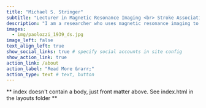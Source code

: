 ```yaml
---
title: "Michael S. Stringer"
subtitle: "Lecturer in Magnetic Resonance Imaging <br> Stroke Association Fellow"
description: "I am a researcher who uses magnetic resonance imaging to study how damage to blood vessels affects patient health, particularly in small vessel disease, which causes many strokes and dementias. On this site you can find out a bit about me and my work."
images:
  - img/paolozzi_1939_ds.jpg
image_left: false
text_align_left: true
show_social_links: true # specify social accounts in site config
show_action_link: true
action_link: /about
action_label: "Read More &rarr;"
action_type: text # text, button
---
```


** index doesn't contain a body, just front matter above.
See index.html in the layouts folder **
